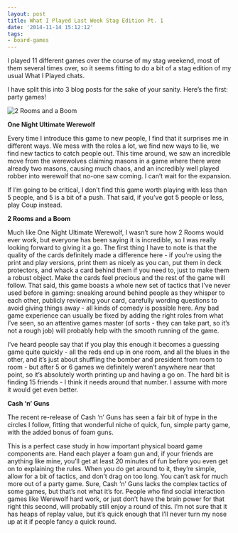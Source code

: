 ```yaml
---
layout: post
title: What I Played Last Week Stag Edition Pt. 1
date: '2014-11-14 15:12:12'
tags:
- board-games
---
```


I played 11 different games over the course of my stag weekend, most of them several times over, so it seems fitting to do a bit of a stag edition of my usual What I Played chats.

I have split this into 3 blog posts for the sake of your sanity. Here’s the first: party games!

![2 Rooms and a Boom](http://tuesdayknightgames.com/images/2r1b%20box%203d1%20cropped%20resized.png)

**One Night Ultimate Werewolf**

Every time I introduce this game to new people, I find that it surprises me in different ways. We mess with the roles a lot, we find new ways to lie, we find new tactics to catch people out. This time around, we saw an incredible move from the werewolves claiming masons in a game where there were already two masons, causing much chaos, and an incredibly well played robber into werewolf that no-one saw coming. I can’t wait for the expansion.

If I’m going to be critical, I don’t find this game worth playing with less than 5 people, and 5 is a bit of a push. That said, if you’ve got 5 people or less, play Coup instead.

**2 Rooms and a Boom**

Much like One Night Ultimate Werewolf, I wasn’t sure how 2 Rooms would ever work, but everyone has been saying it is incredible, so I was really looking forward to giving it a go. The first thing I have to note is that the quality of the cards definitely made a difference here - if you’re using the print and play versions, print them as nicely as you can, put them in deck protectors, and whack a card behind them if you need to, just to make them a robust object. Make the cards feel precious and the rest of the game will follow. That said, this game boasts a whole new set of tactics that I’ve never used before in gaming: sneaking around behind people as they whisper to each other, publicly reviewing your card, carefully wording questions to avoid giving things away - all kinds of comedy is possible here. Any bad game experience can usually be fixed by adding the right roles from what I’ve seen, so an attentive games master (of sorts - they can take part, so it’s not a rough job) will probably help with the smooth running of the game.

I’ve heard people say that if you play this enough it becomes a guessing game quite quickly - all the reds end up in one room, and all the blues in the other, and it’s just about shuffling the bomber and president from room to room - but after 5 or 6 games we definitely weren’t anywhere near that point, so it’s absolutely worth printing up and having a go on. The hard bit is finding 15 friends - I think it needs around that number. I assume with more it would get even better.

**Cash ‘n’ Guns**

The recent re-release of Cash ‘n’ Guns has seen a fair bit of hype in the circles I follow, fitting that wonderful niche of quick, fun, simple party game, with the added bonus of foam guns.

This is a perfect case study in how important physical board game components are. Hand each player a foam gun and, if your friends are anything like mine, you’ll get at least 20 minutes of fun before you even get on to explaining the rules. When you do get around to it, they’re simple, allow for a bit of tactics, and don’t drag on too long. You can’t ask for much more out of a party game. Sure, Cash ‘n’ Guns lacks the complex tactics of some games, but that’s not what it’s for. People who find social interaction games like Werewolf hard work, or just don’t have the brain power for that right this second, will probably still enjoy a round of this. I’m not sure that it has heaps of replay value, but it’s quick enough that I’ll never turn my nose up at it if people fancy a quick round.
